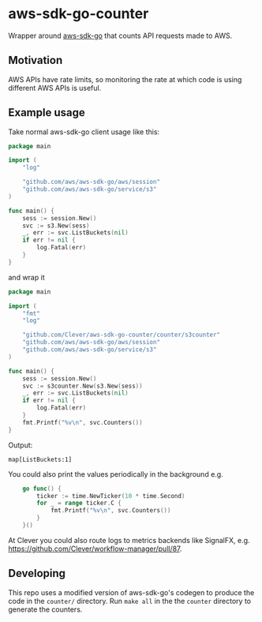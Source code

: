 # aws-sdk-go-counter

Wrapper around [aws-sdk-go](https://github.com/aws/aws-sdk-go) that counts API requests made to AWS.

## Motivation

AWS APIs have rate limits, so monitoring the rate at which code is using different AWS APIs is useful.

## Example usage

Take normal aws-sdk-go client usage like this:

``` go
package main

import (
	"log"

	"github.com/aws/aws-sdk-go/aws/session"
	"github.com/aws/aws-sdk-go/service/s3"
)

func main() {
	sess := session.New()
	svc := s3.New(sess)
	_, err := svc.ListBuckets(nil)
	if err != nil {
		log.Fatal(err)
	}
}
```

and wrap it

``` go
package main

import (
	"fmt"
	"log"

	"github.com/Clever/aws-sdk-go-counter/counter/s3counter"
	"github.com/aws/aws-sdk-go/aws/session"
	"github.com/aws/aws-sdk-go/service/s3"
)

func main() {
	sess := session.New()
	svc := s3counter.New(s3.New(sess))
	_, err := svc.ListBuckets(nil)
	if err != nil {
		log.Fatal(err)
	}
	fmt.Printf("%v\n", svc.Counters())
}
```

Output:

```
map[ListBuckets:1]
```

You could also print the values periodically in the background e.g.

```go
	go func() {
		ticker := time.NewTicker(10 * time.Second)
		for _ = range ticker.C {
			fmt.Printf("%v\n", svc.Counters())
		}
	}()
```

At Clever you could also route logs to metrics backends like SignalFX, e.g. https://github.com/Clever/workflow-manager/pull/87.


## Developing

This repo uses a modified version of aws-sdk-go's codegen to produce the code in the `counter/` directory.
Run `make all` in the the `counter` directory to generate the counters.
